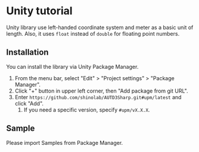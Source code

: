 # Unity tutorial

Unity library use left-handed coordinate system and meter as a basic unit of length.
Also, it uses `float` instead of `double` for floating point numbers.

## Installation

You can install the library via Unity Package Manager.

1. From the menu bar, select "Edit" > "Project settings" > "Package Manager".
1. Click "+" button in upper left corner, then "Add package from git URL".
1. Enter `https://github.com/shinolab/AUTD3Sharp.git#upm/latest` and click "Add".
    1. If you need a specific version, specify `#upm/vX.X.X`.

## Sample

Please import Samples from Package Manager.
